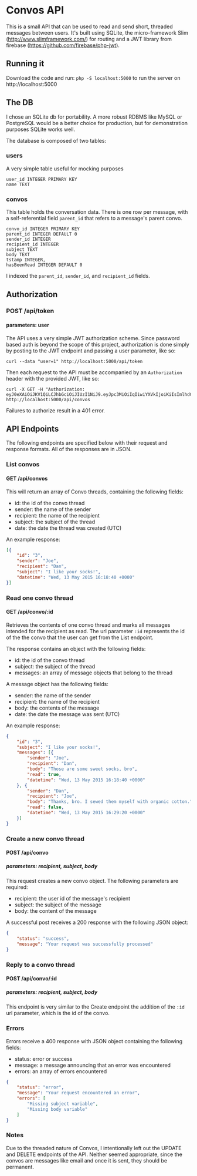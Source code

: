 # Convos API

This is a small API that can be used to read and send short, threaded messages
between users. It's built using SQLite, the micro-framework Slim
(http://www.slimframework.com/) for routing and a JWT library from firebase
(https://github.com/firebase/php-jwt).

## Running it
Download the code and run: ```php -S localhost:5000``` to run the server on
http://localhost:5000

## The DB
I chose an SQLite db for portability. A more robust RDBMS like MySQL or PostgreSQL
would be a better choice for production, but for demonstration purposes
SQLite works well.

The database is composed of two tables:

### users
A very simple table useful for mocking purposes
```
user_id INTEGER PRIMARY KEY
name TEXT
```

### convos
This table holds the conversation data. There is one row per message, with a
self-referential field ```parent_id``` that refers to a message's parent convo.
```
convo_id INTEGER PRIMARY KEY
parent_id INTEGER DEFAULT 0
sender_id INTEGER
recipient_id INTEGER
subject TEXT
body TEXT
tstamp INTEGER,
hasBeenRead INTEGER DEFAULT 0
```

I indexed the ```parent_id```, ```sender_id```, and ```recipient_id``` fields.

## Authorization
### POST /api/token
#### parameters: user
The API uses a very simple JWT authorization scheme. Since password based auth
is beyond the scope of this project, authorization is done simply by posting
to the JWT endpoint and passing a user parameter, like so:
```
curl --data "user=1" http://localhost:5000/api/token
```

Then each request to the API must be accompanied by an ```Authorization```
header with the provided JWT, like so:

```
curl -X GET -H "Authorization: eyJ0eXAiOiJKV1QiLCJhbGciOiJIUzI1NiJ9.eyJpc3MiOiIqIiwiYXVkIjoiKiIsImlhdCI6MTQzMTU1NzM0NiwiZXhwIjoxNDMzNjMwOTQ2LCJ1c2VySWQiOiIxIn0.83CZGBAS_MZarWQImlIO1aay9QQmY5N4s7ErnMQ8Lnw" http://localhost:5000/api/convos
```

Failures to authorize result in a 401 error.

## API Endpoints

The following endpoints are specified below with their request and response
formats. All of the responses are in JSON.

### List convos
#### GET /api/convos

This will return an array of Convo threads, containing the following fields:

- id: the id of the convo thread
- sender: the name of the sender
- recipient: the name of the recipient
- subject: the subject of the thread
- date: the date the thread was created (UTC)

An example response:
```json
[{
    "id": "3",
    "sender": "Joe",
    "recipient": "Dan",
    "subject": "I like your socks!",
    "datetime": "Wed, 13 May 2015 16:18:40 +0000"
}]
```

### Read one convo thread
#### GET /api/convo/:id

Retrieves the contents of one convo thread and marks all messages intended for
the recipient as read. The url parameter ```:id``` represents the id of the
the convo that the user can get from the List endpoint.

The response contains an object with the following fields:
- id: the id of the convo thread
- subject: the subject of the thread
- messages: an array of message objects that belong to the thread

A message object has the following fields:
- sender: the name of the sender
- recipient: the name of the recipient
- body: the contents of the message
- date: the date the message was sent (UTC)

An example response:
```json
{
    "id": "3",
    "subject": "I like your socks!",
    "messages": [{
        "sender": "Joe",
        "recipient": "Dan",
        "body": "Those are some sweet socks, bro",
        "read": true,
        "datetime": "Wed, 13 May 2015 16:18:40 +0000"
    }, {
        "sender": "Dan",
        "recipient": "Joe",
        "body": "Thanks, bro. I sewed them myself with organic cotton.",
        "read": false,
        "datetime": "Wed, 13 May 2015 16:29:20 +0000"
    }]
}
```

### Create a new convo thread
#### POST /api/convo
##### parameters: recipient, subject, body

This request creates a new convo object. The following parameters are required:
- recipient: the user id of the message's recipient
- subject: the subject of the message
- body: the content of the message

A successful post receives a 200 response with the following JSON object:
```json
{
    "status": "success",
    "message": "Your request was successfully processed"
}
```

### Reply to a convo thread
#### POST /api/convo/:id
##### parameters: recipient, subject, body

This endpoint is very similar to the Create endpoint the addition of the
```:id``` url parameter, which is the id of the convo.

### Errors

Errors receive a 400 response with JSON object containing the following fields:
- status: error or success
- message: a message announcing that an error was encountered
- errors: an array of errors encountered

```json
{
    "status": "error",
    "message": "Your request encountered an error",
    "errors": [
        "Missing subject variable",
        "Missing body variable"
    ]
}
```

### Notes
Due to the threaded nature of Convos, I intentionally left out the UPDATE and
DELETE endpoints of the API. Neither seemed appropriate, since the convos are
messages like email and once it is sent, they should be permanent.

